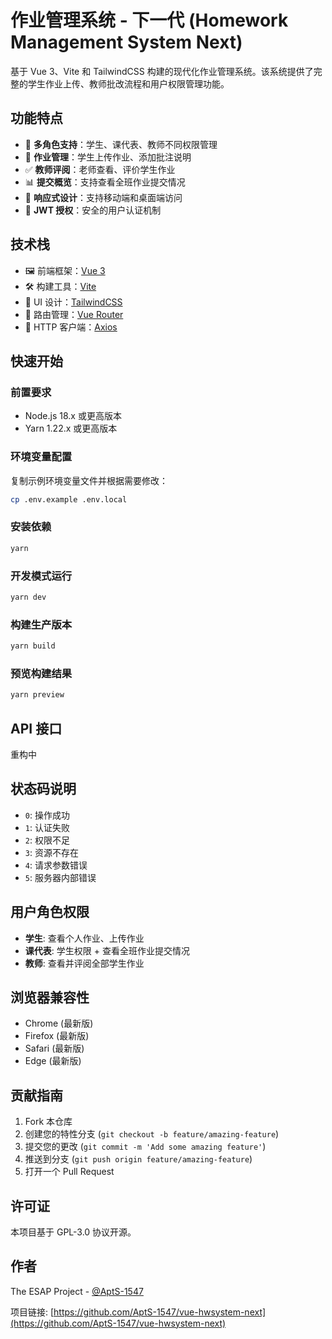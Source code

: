 # 作业管理系统 - 下一代  (Homework Management System Next)

基于 Vue 3、Vite 和 TailwindCSS 构建的现代化作业管理系统。该系统提供了完整的学生作业上传、教师批改流程和用户权限管理功能。

## 功能特点

- 💼 **多角色支持**：学生、课代表、教师不同权限管理
- 📝 **作业管理**：学生上传作业、添加批注说明
- ✅ **教师评阅**：老师查看、评价学生作业
- 📊 **提交概览**：支持查看全班作业提交情况
- 📱 **响应式设计**：支持移动端和桌面端访问
- 🔐 **JWT 授权**：安全的用户认证机制

## 技术栈

- 🖼️ 前端框架：[Vue 3](https://vuejs.org/)
- 🛠️ 构建工具：[Vite](https://vitejs.dev/)
- 🎨 UI 设计：[TailwindCSS](https://tailwindcss.com/)
- 🧭 路由管理：[Vue Router](https://router.vuejs.org/)
- 🔄 HTTP 客户端：[Axios](https://axios-http.com/)

## 快速开始

### 前置要求

- Node.js 18.x 或更高版本
- Yarn 1.22.x 或更高版本

### 环境变量配置

复制示例环境变量文件并根据需要修改：

```bash
cp .env.example .env.local
```

### 安装依赖

```bash
yarn
```

### 开发模式运行

```bash
yarn dev
```

### 构建生产版本

```bash
yarn build
```

### 预览构建结果

```bash
yarn preview
```

## API 接口

重构中

## 状态码说明

- `0`: 操作成功
- `1`: 认证失败
- `2`: 权限不足
- `3`: 资源不存在
- `4`: 请求参数错误
- `5`: 服务器内部错误

## 用户角色权限

- **学生**: 查看个人作业、上传作业
- **课代表**: 学生权限 + 查看全班作业提交情况
- **教师**: 查看并评阅全部学生作业

## 浏览器兼容性

- Chrome (最新版)
- Firefox (最新版)
- Safari (最新版)
- Edge (最新版)

## 贡献指南

1. Fork 本仓库
2. 创建您的特性分支 (`git checkout -b feature/amazing-feature`)
3. 提交您的更改 (`git commit -m 'Add some amazing feature'`)
4. 推送到分支 (`git push origin feature/amazing-feature`)
5. 打开一个 Pull Request

## 许可证

本项目基于 GPL-3.0 协议开源。

## 作者

The ESAP Project - [@AptS-1547](https://github.com/AptS-1547)

项目链接: [https://github.com/AptS-1547/vue-hwsystem-next](https://github.com/AptS-1547/vue-hwsystem-next)
